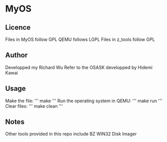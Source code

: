 # MyOS
## Licence
Files in MyOS follow GPL
QEMU follows LGPL
Files in z_tools follow GPL
## Author
Developped my Richard Wu
Refer to the OSASK developped by Hidemi Kawai
## Usage
Make the file:
'''
make
'''
Run the operating system in QEMU:
'''
make run
'''
Clear files:
'''
make clean
'''
## Notes
Other tools provided in this repo include
BZ
WIN32 Disk Imager